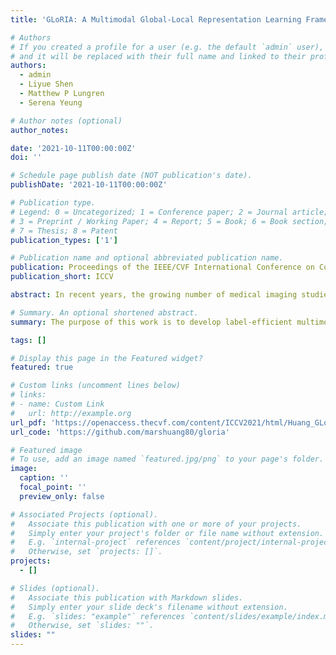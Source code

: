 ```yaml
---
title: 'GLoRIA: A Multimodal Global-Local Representation Learning Framework for Label-Efficient Medical Image Recognition'

# Authors
# If you created a profile for a user (e.g. the default `admin` user), write the username (folder name) here
# and it will be replaced with their full name and linked to their profile.
authors:
  - admin
  - Liyue Shen
  - Matthew P Lungren
  - Serena Yeung

# Author notes (optional)
author_notes:

date: '2021-10-11T00:00:00Z'
doi: ''

# Schedule page publish date (NOT publication's date).
publishDate: '2021-10-11T00:00:00Z'

# Publication type.
# Legend: 0 = Uncategorized; 1 = Conference paper; 2 = Journal article;
# 3 = Preprint / Working Paper; 4 = Report; 5 = Book; 6 = Book section;
# 7 = Thesis; 8 = Patent
publication_types: ['1']

# Publication name and optional abbreviated publication name.
publication: Proceedings of the IEEE/CVF International Conference on Computer Vision 
publication_short: ICCV

abstract: In recent years, the growing number of medical imaging studies is placing an ever-increasing burden on radiologists. Deep learning provides a promising solution for automatic medical image analysis and clinical decision support. However, large-scale manually labeled datasets required for training deep neural networks are difficult and expensive to obtain for medical images. The purpose of this work is to develop label-efficient multimodal medical imaging representations by leveraging radiology reports. Specifically, we propose an attention-based framework (GLoRIA) for learning global and local representations by contrasting image sub-regions and words in the paired report. In addition, we propose methods to leverage the learned representations for various downstream medical image recognition tasks with limited labels. Our results demonstrate high-performance and label-efficiency for image-text retrieval, classification (finetuning and zeros-shot settings), and segmentation on different datasets.

# Summary. An optional shortened abstract.
summary: The purpose of this work is to develop label-efficient multimodal medical imaging representations by leveraging radiology reports. Specifically, we propose an attention-based framework (GLoRIA) for learning global and local representations by contrasting image sub-regions and words in the paired report. In addition, we propose methods to leverage the learned representations for various downstream medical image recognition tasks with limited labels. 

tags: []

# Display this page in the Featured widget?
featured: true

# Custom links (uncomment lines below)
# links:
# - name: Custom Link
#   url: http://example.org
url_pdf: 'https://openaccess.thecvf.com/content/ICCV2021/html/Huang_GLoRIA_A_Multimodal_Global-Local_Representation_Learning_Framework_for_Label-Efficient_Medical_ICCV_2021_paper.html'
url_code: 'https://github.com/marshuang80/gloria'

# Featured image
# To use, add an image named `featured.jpg/png` to your page's folder.
image:
  caption: ''
  focal_point: ''
  preview_only: false

# Associated Projects (optional).
#   Associate this publication with one or more of your projects.
#   Simply enter your project's folder or file name without extension.
#   E.g. `internal-project` references `content/project/internal-project/index.md`.
#   Otherwise, set `projects: []`.
projects:
  - []

# Slides (optional).
#   Associate this publication with Markdown slides.
#   Simply enter your slide deck's filename without extension.
#   E.g. `slides: "example"` references `content/slides/example/index.md`.
#   Otherwise, set `slides: ""`.
slides: ""
---
```

